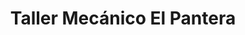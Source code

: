 ---
title: "Taller Mecánico El Pantera"
url: /valladolid/taller-mecanico-el-pantera/
shop: reparación de automóviles
---